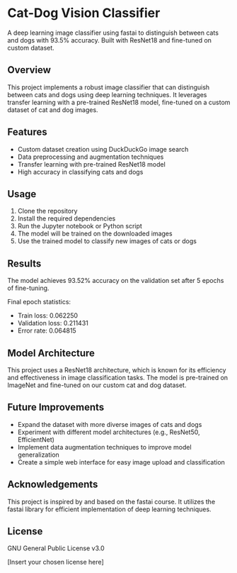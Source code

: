 # Cat-Dog Vision Classifier

A deep learning image classifier using fastai to distinguish between cats and dogs with 93.5% accuracy. Built with ResNet18 and fine-tuned on custom dataset.

## Overview

This project implements a robust image classifier that can distinguish between cats and dogs using deep learning techniques. It leverages transfer learning with a pre-trained ResNet18 model, fine-tuned on a custom dataset of cat and dog images.

## Features

- Custom dataset creation using DuckDuckGo image search
- Data preprocessing and augmentation techniques
- Transfer learning with pre-trained ResNet18 model
- High accuracy in classifying cats and dogs

## Usage

1. Clone the repository
2. Install the required dependencies
3. Run the Jupyter notebook or Python script
4. The model will be trained on the downloaded images
5. Use the trained model to classify new images of cats or dogs

## Results

The model achieves 93.52% accuracy on the validation set after 5 epochs of fine-tuning.

Final epoch statistics:
- Train loss: 0.062250
- Validation loss: 0.211431
- Error rate: 0.064815

## Model Architecture

This project uses a ResNet18 architecture, which is known for its efficiency and effectiveness in image classification tasks. The model is pre-trained on ImageNet and fine-tuned on our custom cat and dog dataset.

## Future Improvements

- Expand the dataset with more diverse images of cats and dogs
- Experiment with different model architectures (e.g., ResNet50, EfficientNet)
- Implement data augmentation techniques to improve model generalization
- Create a simple web interface for easy image upload and classification

## Acknowledgements

This project is inspired by and based on the fastai course. It utilizes the fastai library for efficient implementation of deep learning techniques.

## License
GNU General Public License v3.0

[Insert your chosen license here]
